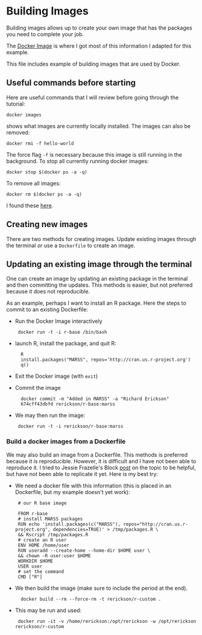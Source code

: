 # Building Images

Building images allows up to create your own image that has the
packages you need to complete your job. 

The [Docker Image](https://docs.docker.com/engine/tutorials/dockerimages/)
is where I got most of this information I adapted for this example. 

This file includes example of building images that are used by Docker.

## Useful commands before starting

Here are useful commands that I will review before going through the
tutorial:

    docker images 
	
shows what images are currently locally installed. The images can also
be removed: 

	docker rmi -f hello-world
	
The force flag `-f` is necessary because this image is still running
in the background. To stop all currently running docker images:

    docker stop $(docker ps -a -q)

To remove all images: 

    docker rm $(docker ps -a -q)

I found these [here](https://coderwall.com/p/ewk0mq/stop-remove-all-docker-containers).

## Creating new images

There are two methods for creating images. Update existing images
through the terminal _or_ use a `Dockerfile` to create an image.

## Updating an existing image through the terminal

One can create an image by updating an existing package in the
terminal and then committing the updates.
This methods is easier, but not preferred because it does not
reproducible. 

As an example, perhaps I want to install an R package. Here the steps
to commit to an existing Dockerfile:

 - Run the Docker Image interactively

        docker run -t -i r-base /bin/bash
	
 - launch R, install the package, and quit R:
  
         R
	     install.packages("MARSS", repos='http://cran.us.r-project.org')
	     q()
	 
 - Exit the Docker image (with `exit`)
 - Commit the image

	     docker commit -m "Added in MARSS" -a "Richard Erickson"
         674cff43dbfd rerickson/r-base:marss
	
 - We may then run the image:
  
        docker run -t -i rerickson/r-base:marss
	 
### Build a docker images from a Dockerfile

We may also build an image from a Dockerfile. This methods is
 preferred because it is reproducible. 
 However, it is difficult and I have not been able to reproduce it.
 I tried to Jessie
 Frazelle's Block [post](https://blog.jessfraz.com/post/r-containers-for-data-science/)
 on the topic to be helpful, but have not been able to replicate it
 yet.
 Here is my best try:
 
 - We need a docker file with this information (this is placed in an
   Dockerfile, but my example doesn't yet work):

        # our R base image
	
	    FROM r-base
	    # install MARSS packages
	    RUN echo 'install.packages(c("MARSS"), repos="http://cran.us.r-project.org", dependencies=TRUE)' > /tmp/packages.R \
	    && Rscript /tmp/packages.R
        # create an R user
		ENV HOME /home/user
	    RUN useradd --create-home --home-dir $HOME user \
	    && chown -R user:user $HOME
	    WORKDIR $HOME
	    USER user
	    # set the command
	    CMD ["R"]

 - We then build the image (make sure to include the period at the
     end).
	 
	     docker build --rm --force-rm -t rerickson/r-custom .

 - This may be run and used:
   
        docker run -it -v /home/rerickson:/opt/rerickson -w /opt/rerickson rerickson/r-custom 
